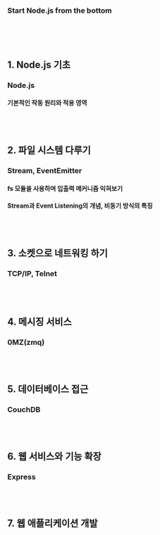 ### Start Node.js from the bottom
<br><br><br>


## 1. Node.js 기초
### Node.js
#### 기본적인 작동 원리와 적용 영역

<br>
<br>

## 2. 파일 시스템 다루기
### Stream, EventEmitter
#### fs 모듈을 사용하며 입출력 메커니즘 익혀보기
#### Stream과 Event Listening의 개념, 비동기 방식의 특징

<br>
<br>

## 3. 소켓으로 네트워킹 하기
### TCP/IP, Telnet
####

<br><br>

## 4. 메시징 서비스
### 0MZ(zmq)
<br><br>

## 5. 데이터베이스 접근
### CouchDB



<br><br>

## 6. 웹 서비스와 기능 확장

### Express



<br>
<br>

## 7. 웹 애플리케이션 개발

